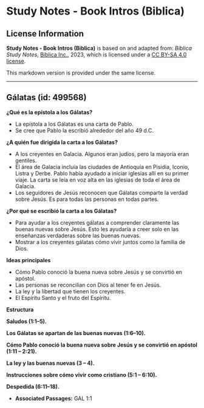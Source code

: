 # Study Notes - Book Intros (Biblica)

## License Information

**Study Notes - Book Intros (Biblica)** is based on and adapted from: _Biblica Study Notes_, [Biblica Inc.](https://www.biblica.com/), 2023, which is licensed under a [CC BY-SA 4.0 license](https://creativecommons.org/licenses/by-sa/4.0/legalcode.en).

This markdown version is provided under the same license.



--------------------------------

## Gálatas (id: 499568)

**¿Qué es la epístola a los** **Gálatas?**

* La epístola a los Gálatas es una carta de Pablo.
* Se cree que Pablo la escribió alrededor del año 49 d.C.

**¿A quién fue dirigida la carta a los Gálatas?**

* A los creyentes en Galacia. Algunos eran judíos, pero la mayoría eran gentiles.
* El área de Galacia incluía las ciudades de Antioquía en Pisidia, Iconio, Listra y Derbe. Pablo había ayudado a iniciar iglesias allí en su primer viaje. La carta se leía en voz alta en las iglesias de toda el área de Galacia.
* Los seguidores de Jesús reconocen que Gálatas comparte la verdad sobre Jesús. Es para todas las personas en todas partes.

**¿Por qué se escribió la carta a los Gálatas?**

* Para ayudar a los creyentes gálatas a comprender claramente las buenas nuevas sobre Jesús. Esto les ayudaría a creer solo en las enseñanzas verdaderas sobre las buenas nuevas.
* Mostrar a los creyentes gálatas cómo vivir juntos como la familia de Dios.

**Ideas principales**

* Cómo Pablo conoció la buena nueva sobre Jesús y se convirtió en apóstol.
* Las personas se reconcilian con Dios al tener fe en Jesús.
* La ley y la libertad que tienen los creyentes.
* El Espíritu Santo y el fruto del Espíritu.

**Estructura**

**Saludos (1:1–5\).**

**Los Gálatas se apartan de las buenas nuevas (1:6–10\).**

**Cómo Pablo conoció la buena nueva sobre Jesús y se convirtió en apóstol (1:11 – 2:21\).**

**La ley y las buenas nuevas (3 – 4\).**

**Instrucciones sobre cómo vivir como cristiano (5:1 – 6:10\).**

**Despedida (6:11–18\).**

* **Associated Passages:** GAL 1:1

